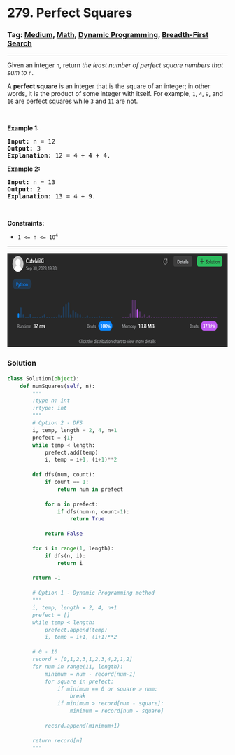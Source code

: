 # 279. Perfect Squares
### Tag: [Medium](https://github.com/TheOnlyMiki/LeetCode-For-Fun/tree/main#medium-level), [Math](https://github.com/TheOnlyMiki/LeetCode-For-Fun/tree/main#math), [Dynamic Programming](https://github.com/TheOnlyMiki/LeetCode-For-Fun/tree/main#dynamic-programming), [Breadth-First Search](https://github.com/TheOnlyMiki/LeetCode-For-Fun/tree/main#breadth-first-search)
---
<div class="px-5 pt-4"><div class="flex"></div><div class="xFUwe" data-track-load="description_content"><p>Given an integer <code>n</code>, return <em>the least number of perfect square numbers that sum to</em> <code>n</code>.</p>

<p>A <strong>perfect square</strong> is an integer that is the square of an integer; in other words, it is the product of some integer with itself. For example, <code>1</code>, <code>4</code>, <code>9</code>, and <code>16</code> are perfect squares while <code>3</code> and <code>11</code> are not.</p>

<p>&nbsp;</p>
<p><strong class="example">Example 1:</strong></p>

<pre><strong>Input:</strong> n = 12
<strong>Output:</strong> 3
<strong>Explanation:</strong> 12 = 4 + 4 + 4.
</pre>

<p><strong class="example">Example 2:</strong></p>

<pre><strong>Input:</strong> n = 13
<strong>Output:</strong> 2
<strong>Explanation:</strong> 13 = 4 + 9.
</pre>

<p>&nbsp;</p>
<p><strong>Constraints:</strong></p>

<ul>
	<li><code>1 &lt;= n &lt;= 10<sup>4</sup></code></li>
</ul>
</div></div>

---
<img src="Submit.png" width="700" height="215" />

### Solution

```python
class Solution(object):
    def numSquares(self, n):
        """
        :type n: int
        :rtype: int
        """
        # Option 2 - DFS
        i, temp, length = 2, 4, n+1
        prefect = {1}
        while temp < length:
            prefect.add(temp)
            i, temp = i+1, (i+1)**2

        def dfs(num, count):
            if count == 1:
                return num in prefect

            for n in prefect:
                if dfs(num-n, count-1):
                    return True
                
            return False

        for i in range(1, length):
            if dfs(n, i):
                return i

        return -1

        # Option 1 - Dynamic Programming method
        """
        i, temp, length = 2, 4, n+1
        prefect = []
        while temp < length:
            prefect.append(temp)
            i, temp = i+1, (i+1)**2

        # 0 - 10
        record = [0,1,2,3,1,2,3,4,2,1,2]
        for num in range(11, length):
            minimum = num - record[num-1]
            for square in prefect:
                if minimum == 0 or square > num:
                    break
                if minimum > record[num - square]:
                    minimum = record[num - square]

            record.append(minimum+1)
        
        return record[n]
        """
```
